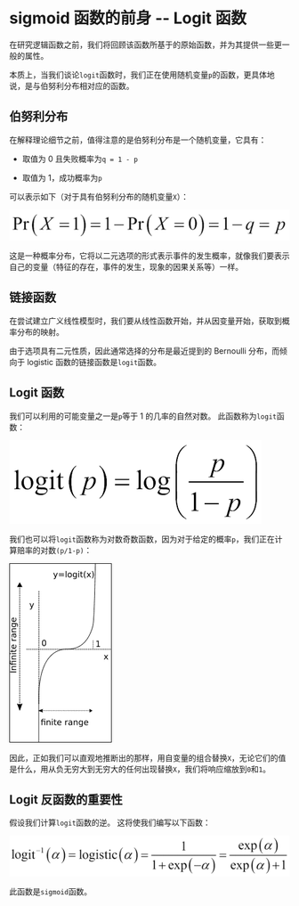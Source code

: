 # sigmoid 函数的前身 -- Logit 函数

在研究逻辑函数之前，我们将回顾该函数所基于的原始函数，并为其提供一些更一般的属性。

本质上，当我们谈论`logit`函数时，我们正在使用随机变量`p`的函数，更具体地说，是与伯努利分布相对应的函数。

## 伯努利分布

在解释理论细节之前，值得注意的是伯努利分布是一个随机变量，它具有：

*   取值为 0 且失败概率为`q = 1 - p`

*   取值为 1，成功概率为`p`

可以表示如下（对于具有伯努利分布的随机变量`X`）：

![Bernoulli distribution](img/00059.jpg)

这是一种概率分布，它将以二元选项的形式表示事件的发生概率，就像我们要表示自己的变量（特征的存在，事件的发生，现象的因果关系等）一样。

## 链接函数

在尝试建立广义线性模型时，我们要从线性函数开始，并从因变量开始，获取到概率分布的映射。

由于选项具有二元性质，因此通常选择的分布是最近提到的 Bernoulli 分布，而倾向于 logistic 函数的链接函数是`logit`函数。

## Logit 函数

我们可以利用的可能变量之一是`p`等于 1 的几率的自然对数。 此函数称为`logit`函数：

![Logit function](img/00060.jpg)

我们也可以将`logit`函数称为对数奇数函数，因为对于给定的概率`p`，我们正在计算赔率的对数`(p/1-p)`：

![Logit function](img/00061.jpg)

因此，正如我们可以直观地推断出的那样，用自变量的组合替换`X`，无论它们的值是什么，用从负无穷大到无穷大的任何出现替换`X`，我们将响应缩放到`0`和`1`。

## Logit 反函数的重要性

假设我们计算`logit`函数的逆。 这将使我们编写以下函数：

![The importance of the logit inverse](img/00062.jpg)

此函数是`sigmoid`函数。